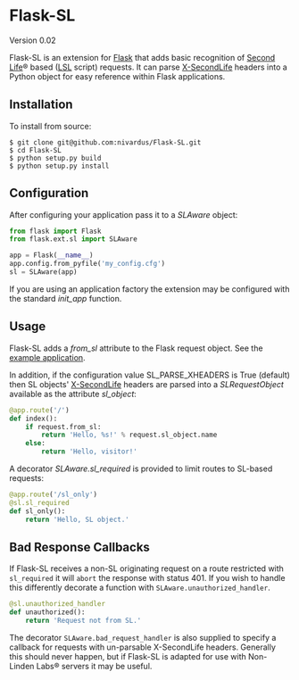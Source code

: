 Flask-SL
========
Version 0.02

Flask-SL is an extension for [Flask][flask] that adds basic recognition
of [Second Life][sl]&reg; based ([LSL][lsl] script) requests. It can 
parse [X-SecondLife][headers] headers into a Python object for easy reference 
within Flask applications.

Installation
------------

To install from source:

    $ git clone git@github.com:nivardus/Flask-SL.git
    $ cd Flask-SL
    $ python setup.py build
    $ python setup.py install

Configuration
-------------

After configuring your application pass it to a *SLAware* 
object:

```python
from flask import Flask
from flask.ext.sl import SLAware

app = Flask(__name__)
app.config.from_pyfile('my_config.cfg')
sl = SLAware(app)
```

If you are using an application factory the extension may be
configured with the standard *init_app* function.

Usage
-----

Flask-SL adds a *from_sl* attribute to the Flask request 
object. See the [example application][examples].

In addition, if the configuration value SL_PARSE_XHEADERS is True
(default) then SL objects' [X-SecondLife][headers] headers are parsed into a 
*SLRequestObject* available as the attribute *sl_object*:

```python
@app.route('/')
def index():
    if request.from_sl:
        return 'Hello, %s!' % request.sl_object.name
    else:
        return 'Hello, visitor!'
```

A decorator *SLAware.sl_required* is provided to limit routes to SL-based 
requests:

```python
@app.route('/sl_only')
@sl.sl_required
def sl_only():
    return 'Hello, SL object.' 
```

Bad Response Callbacks
----------------------
If Flask-SL receives a non-SL originating request on a route
restricted with `sl_required` it will `abort` the response with
status 401. If you wish to handle this differently decorate a
function with `SLAware.unauthorized_handler`.

```python
@sl.unauthorized_handler
def unauthorized():
    return 'Request not from SL.'
```

The decorator `SLAware.bad_request_handler` is also supplied to
specify a callback for requests with un-parsable X-SecondLife
headers. Generally this should never happen, but if Flask-SL
is adapted for use with Non-Linden Labs&reg; servers it may
be useful. 

[flask]: http://flask.pocoo.org/
[sl]: http://secondlife.com/ "Official Second Life Homepage"
[lsl]: http://wiki.secondlife.com/wiki/LSL_Portal "Linden Scripting Language"
[headers]: http://wiki.secondlife.com/wiki/LlHTTPRequest "X-SecondLife HTTP Header Documentation"
[examples]: https://github.com/nivardus/Flask-SL/tree/master/examples "Flask-SL Examples"
[repo]: https://github.com/nivardus/Flask-SL "Flask-SL Github Repository"
